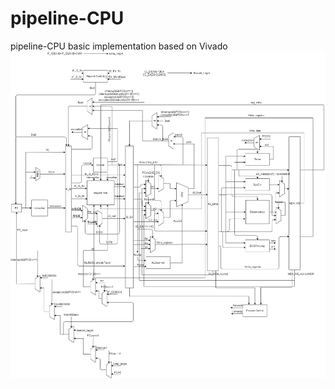 # pipeline-CPU
pipeline-CPU basic implementation based on Vivado
![pipeline_CPU原理图](https://raw.githubusercontent.com/linYDTHU/pipeline-CPU/master/pipeline.drawio.png)
